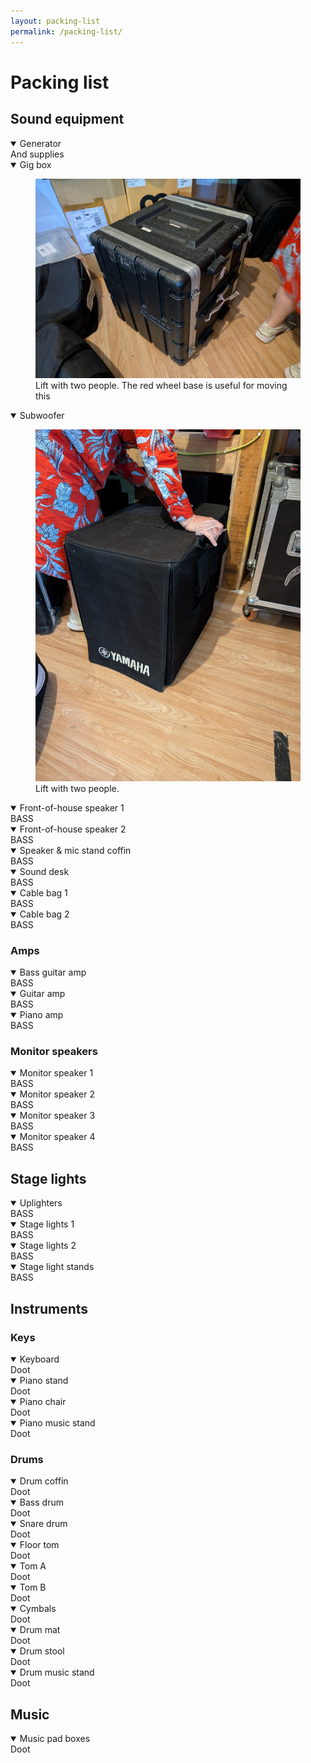 ```yaml
---
layout: packing-list
permalink: /packing-list/
---
```


# Packing list

## Sound equipment

<details open class="skip-electric-yes">
<summary>Generator</summary>
<div>And supplies</div>
</details>

<details open>
<summary>Gig box</summary>
<figure>
  <img src="/assets/kit/gig-box.jpg" />
  <figcaption>Lift with two people. The red wheel base is useful for moving this</figcaption>
</figure>
</details>

<details open class="skip-gig-mini">
<summary>Subwoofer</summary>
<figure>
  <img src="/assets/kit/subwoofer.jpg" />
  <figcaption>Lift with two people.</figcaption>
</figure>
</details>

<details open>
<summary>Front-of-house speaker 1</summary>
<div>BASS</div>
</details>

<details open>
<summary>Front-of-house speaker 2</summary>
<div>BASS</div>
</details>

<details open>
<summary>Speaker &amp; mic stand coffin</summary>
<div>BASS</div>
</details>

<details open>
<summary>Sound desk</summary>
<div>BASS</div>
</details>

<details open>
<summary>Cable bag 1</summary>
<div>BASS</div>
</details>

<details open>
<summary>Cable bag 2</summary>
<div>BASS</div>
</details>

<section>
<h3>Amps</h3>

<details open>
<summary>Bass guitar amp</summary>
<div>BASS</div>
</details>

<details open>
<summary>Guitar amp</summary>
<div>BASS</div>
</details>

<details open>
<summary>Piano amp</summary>
<div>BASS</div>
</details>

</section>

<section>
<h3>Monitor speakers</h3>

<details open>
<summary>Monitor speaker 1</summary>
<div>BASS</div>
</details>

<details open class="skip-venue-small">
<summary>Monitor speaker 2</summary>
<div>BASS</div>
</details>

<details open class="skip-vocal-no">
<summary>Monitor speaker 3</summary>
<div>BASS</div>
</details>

<details open class="skip-vocal-no">
<summary>Monitor speaker 4</summary>
<div>BASS</div>
</details>

</section>

## Stage lights

<details open class="skip-lights-no">
<summary>Uplighters</summary>
<div>BASS</div>
</details>

<details open class="skip-lights-no">
<summary>Stage lights 1</summary>
<div>BASS</div>
</details>

<details open class="skip-lights-no">
<summary>Stage lights 2</summary>
<div>BASS</div>
</details>

<details open class="skip-lights-no">
<summary>Stage light stands</summary>
<div>BASS</div>
</details>

## Instruments

<section>
<h3>Keys</h3>

<details open>
<summary>Keyboard</summary>
<div>Doot</div>
</details>

<details open>
<summary>Piano stand</summary>
<div>Doot</div>
</details>

<details open>
<summary>Piano chair</summary>
<div>Doot</div>
</details>

<details open>
<summary>Piano music stand</summary>
<div>Doot</div>
</details>

</section>

<section>
<h3>Drums</h3>

<details open>
<summary>Drum coffin</summary>
<div>Doot</div>
</details>

<details open>
<summary>Bass drum</summary>
<div>Doot</div>
</details>

<details open>
<summary>Snare drum</summary>
<div>Doot</div>
</details>

<details open>
<summary>Floor tom</summary>
<div>Doot</div>
</details>

<details open>
<summary>Tom A</summary>
<div>Doot</div>
</details>

<details open>
<summary>Tom B</summary>
<div>Doot</div>
</details>

<details open>
<summary>Cymbals</summary>
<div>Doot</div>
</details>

<details open>
<summary>Drum mat</summary>
<div>Doot</div>
</details>

<details open>
<summary>Drum stool</summary>
<div>Doot</div>
</details>

<details open>
<summary>Drum music stand</summary>
<div>Doot</div>
</details>

</section>

## Music

<details open>
<summary>Music pad boxes</summary>
<div>Doot</div>
</details>
